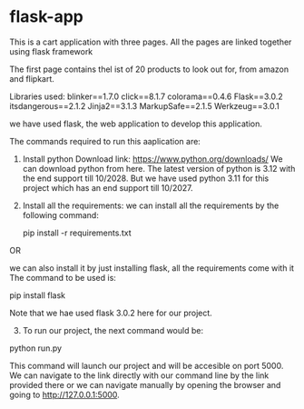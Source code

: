 # flask-app

This is a cart application with three pages. All the pages are linked together using flask framework 

The first page contains thel ist of 20 products to look out for, from amazon and flipkart. 

Libraries used:
blinker==1.7.0
click==8.1.7
colorama==0.4.6
Flask==3.0.2
itsdangerous==2.1.2
Jinja2==3.1.3
MarkupSafe==2.1.5
Werkzeug==3.0.1

we have used flask, the web application to develop this application.

The commands required to run this aaplication are:

1. Install  python
   Download link:
   https://www.python.org/downloads/
   We can download python from here. The latest version of python is 3.12 with the end support till 10/2028. But we have used python 3.11 for this project which has an end support till 10/2027.

2. Install all the requirements:
   we can install all the requirements by the following command:
   
   pip install -r requirements.txt

OR

  we can also install it by just installing flask, all the requirements come with it
  The command to be used is:
  
  pip install flask
  
  Note that we hae used flask 3.0.2 here for our project.


  
3. To run our project, the next command would be:
   
  python run.py
  
  This command will launch our project and will be accesible on port 5000.
  We can navigate to the link directly with our command line by the link provided there or we can navigate manually by opening the browser and going to http://127.0.0.1:5000.

  
